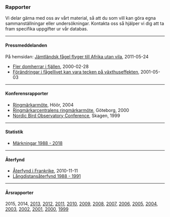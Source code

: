 ### Rapporter

Vi delar gärna med oss av vårt material, så att du som vill kan göra egna sammanställningar eller undersökningar. Kontakta oss så hjälper vi dig att ta fram specifika uppgifter ur vår databas.

- - -

#### Pressmeddelanden

På hemsidan: [Jämtländsk fågel flyger till Afrika utan vila][press3], 2011-05-24
- [Fler domherrar i fjällen][press2], 2000-02-28
- [Förändringar i fågellivet kan vara tecken på växthuseffekten][press1], 2001-05-03

[press3]: <#reports/jamtlandsk-fagel-flyger-till-afrika-utan-vila>
[press2]: </file/reports/domherrar-fjallen.pdf>
[press1]: </file/reports/forandringar-fagellivet.pdf>

- - -

#### Konferensrapporter

- [Ringmärkarmöte][konf3], Höör, 2004
- [Ringmärkarcentralens ringmärkarmöte][konf2], Göteborg, 2000
- [Nordic Bird Observatory Conference][konf1], Skagen, 1999

[konf3]: </file/reports/ringmote-hoor.pdf>
[konf2]: </file/reports/rc-ringmote-goteborg.pdf>
[konf1]: </file/reports/nordic-bird-observatory-conf-1999.pdf>

- - -

#### Statistik

- [Märkningar 1988 - 2018][stats1]

[stats1]: </file/reports/statistik-1988-2018.xlsx>

- - -

#### Återfynd

- [Återfynd i Frankrike][af2], 2010-11-11
- [Långdistansåterfynd 1988 - 1991][af1]

[af2]: </file/reports/aterfynd-frankrike.pdf>
[af1]: </file/reports/aterfynd-1988-1991.pdf>

- - -

#### Årsrapporter

2015, 2014, [2013][ar13], [2012][ar12], [2011][ar11], [2010][ar10], [2009][ar09], [2008][ar08], [2007][ar07], [2006][ar06], [2005][ar05],
[2004][ar04], [2003][ar03], [2002][ar02], [2001][ar01], [2000][ar00], [1999][ar99]

[ar13]: </file/reports/annual-report-2013.pdf>
[ar12]: </file/reports/annual-report-2012.pdf>
[ar11]: </file/reports/annual-report-2011.pdf>
[ar10]: </file/reports/annual-report-2010.pdf>
[ar09]: </file/reports/annual-report-2009.pdf>
[ar08]: </file/reports/annual-report-2008.pdf>
[ar07]: </file/reports/annual-report-2007.pdf>
[ar06]: </file/reports/annual-report-2006.pdf>
[ar05]: </file/reports/annual-report-2005.pdf>
[ar04]: </file/reports/annual-report-2004.pdf>
[ar03]: </file/reports/annual-report-2003.pdf>
[ar02]: </file/reports/annual-report-2002.pdf>
[ar01]: </file/reports/annual-report-2001.pdf>
[ar00]: </file/reports/annual-report-2000.pdf>
[ar99]: </file/reports/annual-report-1999.pdf>
